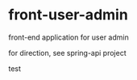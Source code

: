 # front-user-admin
front-end application for user admin

for direction, see spring-api project


test